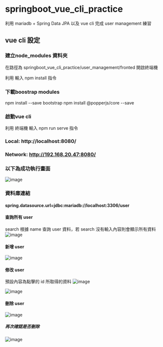 # springboot_vue_cli_practice

 利用  mariadb + Spring Data JPA 以及 vue cli 完成 user management 練習

## vue cli 設定

### 建立node_modules 資料夾 

在路徑為 springboot_vue_cli_practice/user_management/fronted 開啟終端機

利用  輸入 npm install 指令

### 下載boostrap modules

npm install --save bootstrap
npm install @popperjs/core --save

### 啟動vue cli

利用 終端機 輸入 npm run serve 指令

### Local:   http://localhost:8080/

### Network: http://192.168.20.47:8080/

### 以下為成功執行畫面

 ![image](https://user-images.githubusercontent.com/80452917/186076127-82d79d5e-c6b6-4992-a3ab-dd93cfee0ad7.png)

### 資料庫連結

#### spring.datasource.url=jdbc:mariadb://localhost:3306/user

#### 查詢所有 user

  search 根據 name 查詢 user 資料，若 search 沒有輸入內容則會顯示所有資料
![image](https://user-images.githubusercontent.com/80452917/186075546-8a4ebca7-59d7-4ff4-9219-05cc06fbf47c.png)

#### 新增 user

![image](https://user-images.githubusercontent.com/80452917/186075684-2a3096e7-e08d-4132-84dd-dfc4341f4d0e.png)

#### 修改 user

  預設內容為點擊的 id 所取得的資料
 ![image](https://user-images.githubusercontent.com/80452917/186078824-8363ffbe-b7bd-43d9-b6ef-e5cbff69ca31.png)

![image](https://user-images.githubusercontent.com/80452917/186077973-39ad3a2f-5e00-4c77-9b80-93ccdc3f3b81.png)

#### 刪除 user

![image](https://user-images.githubusercontent.com/80452917/186078924-0d348d33-c2e1-4e0a-95c7-0aac341a94b3.png)

##### 再次確認是否刪除

![image](https://user-images.githubusercontent.com/80452917/186087729-2a0dc429-f438-43be-acc9-15638a5ddc86.png)
